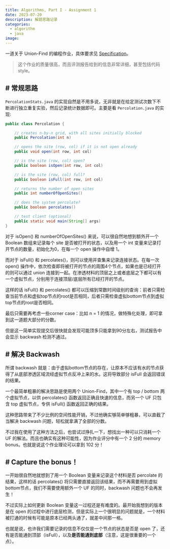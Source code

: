 ```yaml
---
title: Algorithms, Part I - Assignment 1
date: 2023-07-20
description: 解题思路记录
categories: 
  - algorithm
  - java
image: 
---
```


一道关于 Union-Find 的编程作业，具体要求见 [Specification](https://coursera.cs.princeton.edu/algs4/assignments/percolation/specification.php)。

> 这个作业的质量很高，而且评测报告给到的信息非常详细，甚至包括代码style。

## # 常规思路

`PercolationStats.java` 的实现自然是不用多说，无非就是在给定测试次数下不断进行独立重复实验，然后记录统计数据即可。主要是看 `Percolation.java` 的实现:

```java
public class Percolation {

    // creates n-by-n grid, with all sites initially blocked
    public Percolation(int n)

    // opens the site (row, col) if it is not open already
    public void open(int row, int col)

    // is the site (row, col) open?
    public boolean isOpen(int row, int col)

    // is the site (row, col) full?
    public boolean isFull(int row, int col)

    // returns the number of open sites
    public int numberOfOpenSites()

    // does the system percolate?
    public boolean percolates()

    // test client (optional)
    public static void main(String[] args)
}
```

对于 isOpen() 和 numberOfOpenSites() 来说，可以很自然地想到额外开一个 Boolean 数组来记录每个 site 是否被打开的状态，以及用一个 int 变量来记录打开节点的数量，初始化为0，在每一个 open 操作中自增 1。

而对于 isFull() 和 percolates()，则可以使用并查集来记录连接状态。在每一次 open() 操作中，依次检查即将被打开的节点的周围4个节点，如果也是已经打开的则可以通过 union 连接到一起。在渗透材料的顶层之上或者底层之下都可以有一个虚拟节点，分别用于连接顶层/底层所有已经打开的节点。

这样的话 isFull() 和 percolates() 都可以压缩到常数时间级别的查询：前者只需检查当前节点和虚拟top节点的root是否相同，后者只需检查虚拟bottom节点到虚拟top节点的root是否相同。

最后只需要再考虑一些corner case：比如 n = 1 的情况，做特殊化处理，即可拿到这一道题大部分的分数。

但是这一简单实现提交后很快就会发现可能顶多只能拿到90分左右，测试报告中会显示 backwash 检测不通过。

## # 解决 Backwash

所谓 backwash 就是：由于虚拟bottom节点的存在，让原本不应该有水的节点获得了从底部渗透区域流经虚拟节点反冲上来的水。这将导致部分 isFull 会返回错误的结果。

一个最简单粗暴的解决思路是使用两个 Union-Find，其中一个有 top / bottom 两个虚拟节点，以供 percolates() 函数返回正确且快速的信息，而另一个 UF 只包含 top 虚拟节点，专供 isFull() 函数返回正确的结果。

这种思路带来了不少比例的空间性能开销，不过他确实够简单够粗暴，可以直截了当解决 backwash 问题，轻松就拿满了全部的分数。

不过我在使用了这种方法之后，也尝试过挣扎一下，想找出一种可以只消耗一个 UF 的解法。而且也确实有这种可能性，因为作业评分中有一个 2 分的 memory bonus。也就是说这个作业理论可以拿到 102 分！

## # Capture the bonus！

一开始很自然地就想到了用一个 Boolean 变量来记录这个材料是否 percolate 的结果，这样的话 percolates() 将只需要直接返回该结果，而不再需要用到虚拟bottom节点，我们不需要使用额外一个 UF 的同时，backwash 问题也不会再发生！

不过实际上如何更新 Boolean 变量这一过程还是有难度的。最开始我想到的版本是在 open 的过程中进行底层检测，但是实际上一个很明显的问题就是，一个材料被打通的时候有可能是原本已经两头通了，就差中间那一格。

也就是说，也许我们需要记录的信息不仅仅是一个节点的状态是否是 open 了，还有是否能通到顶部（isFull），以及**是否能通到底部**（注意，这是很重要的一个点）。

